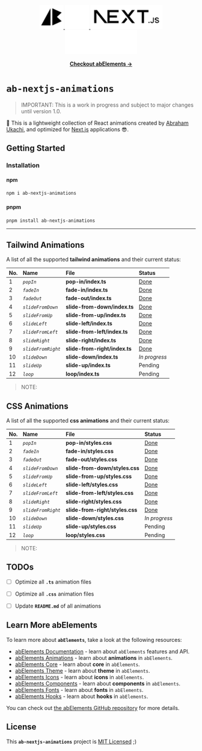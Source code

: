 <p align="center">
  <!-- Ab - Logo - Light Mode --> 
  <a href="https://abraham-ukachi.vercel.app/#gh-light-mode-only" target="_blank">
    <img src="./.github/ab-logo-light.svg" alt="Ab Logo on Light" width="64" height="64" />
  </a>

  <!-- Ab - Logo - Dark Mode --> 
  <a href="https://abraham-ukachi.vercel.app/#gh-dark-mode-only" target="_blank">
    <img src="./.github/ab-logo-dark.svg" alt="Ab Logo on Dark" width="64" height="64" />
  </a>

  <!-- Next.js - Logo Name - Light Mode -->
  <a href="https://nextjs.org/#gh-light-mode-only" target="_blank">
    <img src="./.github/nextjs-logoname-light.svg" alt="Next.js LogoName on Light" width="192" height="64" />
  </a>

  <!-- Next.js - Logo Name - Dark Mode -->
  <a href="https://nextjs.org/#gh-dark-mode-only" target="_blank">
    <img src="./.github/nextjs-logoname-dark.svg" alt="Next.js LogoName on Dark" width="192" height="64" />
  </a>

</p>


<p align="center">
    <a href="https://ab-elements.vercel.app/docs/animations" target="_blank"><b>Checkout abElements &rarr;</b></a>
</p>


# `ab-nextjs-animations`

> IMPORTANT: This is a work in progress and subject to major changes until version 1.0.


💫 This is a lightweight collection of React animations created by [Abraham Ukachi](https://github.com/abraham-ukachi), and optimized for [Next.js](https://nextjs.org/docs) applications 😎. 



## Getting Started

### Installation

#### npm

```bash
npm i ab-nextjs-animations
```

#### pnpm

```bash
pnpm install ab-nextjs-animations
```

---


## Tailwind Animations

A list of all the supported **tailwind animations** and their current status:

| No. | Name | File | Status |
|:----|:-----|:-----|:-------|
| 1 | *`popIn`* | **pop-in/index.ts** | [Done](./pop-in/index.ts) |
| 2 | *`fadeIn`* | **fade-in/index.ts** | [Done](./fade-in/index.ts) |
| 3 | *`fadeOut`* | **fade-out/index.ts** | [Done](./fade-out/index.ts) |
| 4 | *`slideFromDown`* | **slide-from-down/index.ts** | [Done](./slide-from-down/index.ts) |
| 5 | *`slideFromUp`* | **slide-from-up/index.ts** | [Done](./slide-from-up/index.ts) |
| 6 | *`slideLeft`* | **slide-left/index.ts** | [Done](./slide-left/index.ts) |
| 7 | *`slideFromLeft`* | **slide-from-left/index.ts** | [Done](./slide-from-left/index.ts) |
| 8 | *`slideRight`* | **slide-right/index.ts** | [Done](./slide-right/index.ts) |
| 9 | *`slideFromRight`* | **slide-from-right/index.ts** | [Done](./slide-from-right/index.ts) |
| 10 | *`slideDown`* | **slide-down/index.ts** | *In progress* |
| 11 | *`slideUp`* | **slide-up/index.ts** | Pending |
| 12 | *`loop`* | **loop/index.ts** | Pending |

> NOTE:



## CSS Animations

A list of all the supported **css animations** and their current status:

| No. | Name | File | Status |
|:----|:-----|:-----|:-------
| 1 | *`popIn`* | **pop-in/styles.css** | [Done](./pop-in/styles.css) |
| 2 | *`fadeIn`* | **fade-in/styles.css** | [Done](./fade-in/styles.css) |
| 3 | *`fadeOut`* | **fade-out/styles.css** | [Done](./fade-out/styles.css) |
| 4 | *`slideFromDown`* | **slide-from-down/styles.css** | [Done](./slide-from-down/styles.css) |
| 5 | *`slideFromUp`* | **slide-from-up/styles.css** | [Done](./slide-from-up/styles.css) |
| 6 | *`slideLeft`* | **slide-left/styles.css** | [Done](./slide-left/styles.css) |
| 7 | *`slideFromLeft`* | **slide-from-left/styles.css** | [Done](./slide-from-left/styles.css) |
| 8 | *`slideRight`* | **slide-right/styles.css** | [Done](./slide-right/styles.css) |
| 9 | *`slideFromRight`* | **slide-from-right/styles.css** | [Done](./slide-from-right/styles.css) |
| 10 | *`slideDown`* | **slide-down/styles.css** | *In progress* |
| 11 | *`slideUp`* | **slide-up/styles.css** | Pending |
| 12 | *`loop`* | **loop/styles.css** | Pending |

> NOTE: 


## TODOs

- [ ] Optimize all **`.ts`** animation files
- [ ] Optimize all **`.css`** animation files
- [ ] Update **`README.md`** of all animations


## Learn More abElements

To learn more about **`abElements`**, take a look at the following resources:

- [abElements Documentation](https://ab-elements.vercel.app/docs) - learn about `abElements` features and API.
- [abElements Animations](https://ab-elements.vercel.app/docs/animations) - learn about **animations** in `abElements`.
- [abElements Core](https://ab-elements.vercel.app/docs/animations) - learn about **core** in `abElements`.
- [abElements Theme](https://ab-elements.vercel.app/docs/theme) - learn about **theme** in `abElements`.
- [abElements Icons](https://ab-elements.vercel.app/docs/icons) - learn about **icons** in `abElements`.
- [abElements Components](https://ab-elements.vercel.app/docs/components) - learn about **components** in `abElements`. 
- [abElements Fonts](https://ab-elements.vercel.app/docs/fonts) - learn about **fonts** in `abElements`. 
- [abElements Hooks](https://ab-elements.vercel.app/docs/hooks) - learn about **hooks** in `abElements`. 

You can check out [the abElements GitHub repository](https://github.com/abraham-ukachi/ab-elements-app) for more details.


## License

This **`ab-nextjs-animations`** project is [MIT Licensed](./LICENSE) ;)



